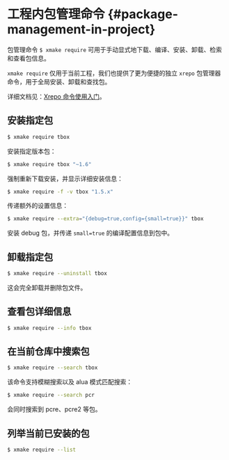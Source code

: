 # 工程内包管理命令 {#package-management-in-project}

包管理命令 `$ xmake require` 可用于手动显式地下载、编译、安装、卸载、检索和查看包信息。

`xmake require` 仅用于当前工程，我们也提供了更为便捷的独立 `xrepo` 包管理器命令，用于全局安装、卸载和查找包。

详细文档见：[Xrepo 命令使用入门](/zh/guide/package-management/xrepo-cli)。

## 安装指定包

```sh
$ xmake require tbox
```

安装指定版本包：

```sh
$ xmake require tbox "~1.6"
```

强制重新下载安装，并显示详细安装信息：

```sh
$ xmake require -f -v tbox "1.5.x"
```

传递额外的设置信息：

```sh
$ xmake require --extra="{debug=true,config={small=true}}" tbox
```

安装 debug 包，并传递 `small=true` 的编译配置信息到包中。

## 卸载指定包

```sh
$ xmake require --uninstall tbox
```

这会完全卸载并删除包文件。

## 查看包详细信息

```sh
$ xmake require --info tbox
```

## 在当前仓库中搜索包

```sh
$ xmake require --search tbox
```

该命令支持模糊搜索以及 alua 模式匹配搜索：

```sh
$ xmake require --search pcr
```

会同时搜索到 pcre、pcre2 等包。

## 列举当前已安装的包

```sh
$ xmake require --list
```

